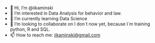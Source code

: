 - 👋 Hi, I’m @iikaminski
- 👀 I’m interested in Data Analysis for behavior and law. 
- 🌱 I’m currently learning Data Science
- 💞️ I’m looking to collaborate on I don´t now yet, because I´m training python, R and SQL. 
- 📫 How to reach me: iikaminski@gmail.com

<!---
iikaminski/iikaminski is a ✨ special ✨ repository because its `README.md` (this file) appears on your GitHub profile.
You can click the Preview link to take a look at your changes.
--->
